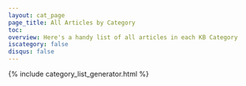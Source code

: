 ```yaml
---
layout: cat_page
page_title: All Articles by Category
toc:
overview: Here's a handy list of all articles in each KB Category
iscategory: false
disqus: false
---
```



{% include category_list_generator.html %}
